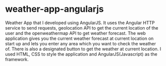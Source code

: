 # weather-app-angularjs

Weather App that I developed using AngularJS. It uses the Angular HTTP service to send requests, geolocation API to get the current location of the user and the openweathermap API to get weather forecast. The web application gives you the current weather forecast at current location on start up and lets you enter any area which you want to check the weather of. There is also a designated button to get the weather at current location. I used HTML, CSS to style the application and AngularJS(Javascript) as the framework.
